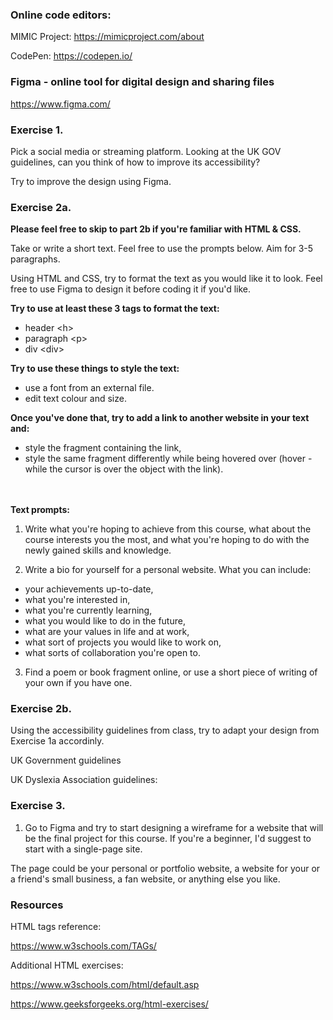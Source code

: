 ### Online code editors:
MIMIC Project:
https://mimicproject.com/about

CodePen:
https://codepen.io/


### Figma - online tool for digital design and sharing files

https://www.figma.com/

### Exercise 1.
Pick a social media or streaming platform. Looking at the UK GOV guidelines, can you think of how to improve its accessibility?

Try to improve the design using Figma.

### Exercise 2a.

<b> Please feel free to skip to part 2b if you're familiar with HTML & CSS. </b>

Take or write a short text. Feel free to use the prompts below. Aim for 3-5 paragraphs.

Using HTML and CSS, try to format the text as you would like it to look.
Feel free to use Figma to design it before coding it if you'd like.

<b>Try to use at least these 3 tags to format the text:</b>
- header \<h>
- paragraph \<p>
- div \<div>

<b>Try to use these things to style the text:</b>
- use a font from an external file.
- edit text colour and size.

<b>Once you've done that, try to add a link to another website in your text and:</b>
- style the fragment containing the link,
- style the same fragment differently while being hovered over (hover - while the cursor is over the object with the link).

<br><br>
<b>Text prompts:</b>

1. Write what you're hoping to achieve from this course, what about the course interests you the most, and what you're hoping to do with the newly gained skills and knowledge.

2. Write a bio for yourself for a personal website. What you can include:
- your achievements up-to-date,
- what you're interested in,
- what you're currently learning,
- what you would like to do in the future,
- what are your values in life and at work,
- what sort of projects you would like to work on,
- what sorts of collaboration you're open to.

3. Find a poem or book fragment online, or use a short piece of writing of your own if you have one.

### Exercise 2b.

Using the accessibility guidelines from class, try to adapt your design from Exercise 1a accordinly.

UK Government guidelines

UK Dyslexia Association guidelines:



### Exercise 3.

1. Go to Figma and try to start designing a wireframe for a website that will be the final project for this course.
If you're a beginner, I'd suggest to start with a single-page site.


The page could be your personal or portfolio website, a website for your or a friend's small business, a fan website, or anything else you like.


### Resources
HTML tags reference:

https://www.w3schools.com/TAGs/



Additional HTML exercises:

https://www.w3schools.com/html/default.asp

https://www.geeksforgeeks.org/html-exercises/

